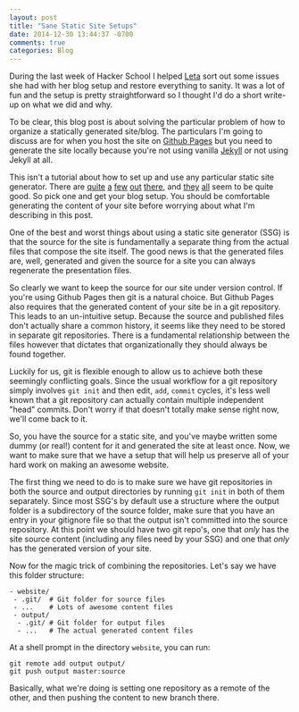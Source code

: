 ```yaml
---
layout: post
title: "Sane Static Site Setups"
date: 2014-12-30 13:44:37 -0700
comments: true
categories: Blog
---
```


During the last week of Hacker School I helped [Leta][] sort out
some issues she had with her blog setup and restore everything to
sanity. It was a lot of fun and the setup is pretty straightforward so
I thought I'd do a short write-up on what we did and why.

[Leta]: http://lmontopo.github.io/

To be clear, this blog post is about solving the particular problem of
how to organize a statically generated site/blog. The particulars I'm
going to discuss are for when you host the site on [Github Pages][]
but you need to generate the site locally because you're not using
vanilla [Jekyll][] or not using Jekyll at all.

[Github Pages]: https://pages.github.com/
[Jekyll]: http://jekyllrb.com/

<!--more-->

This isn't a tutorial about how to set up and use any particular
static site generator.  There are [quite][Jekyll] [a][] [few][] [out][]
[there][], and [they][] [all][] seem to be quite good. So pick one and
get your blog setup.  You should be comfortable generating the content
of your site before worrying about what I'm describing in this post.

[a]: http://docs.getpelican.com/en/3.5.0/
[few]: http://wintersmith.io/
[out]: https://github.com/greghendershott/frog
[there]: https://github.com/taylorchu/baker
[they]: https://github.com/hugoduncan/cl-blog-generator
[all]: https://staticsitegenerators.net/

One of the best and worst things about using a static site generator (SSG)
is that the source for the site is fundamentally a separate thing from
the actual files that compose the site itself. The good news is that
the generated files are, well, generated and given the source for a
site you can always regenerate the presentation files.

So clearly we want to keep the source for our site under version
control. If you're using Github Pages then git is a natural
choice. But Github Pages also requires that the generated content of
your site be in a git repository. This leads to an un-intuitive
setup.  Because the source and published files don't actually share a
common history, it seems like they need to be stored in separate git
repositories.  There is a fundamental relationship between the files
however that dictates that organizationally they should always be
found together.

Luckily for us, git is flexible enough to allow us to achieve both
these seemingly conflicting goals. Since the usual workflow for a git
repository simply involves `git init` and then edit, `add`,
`commit` cycles, it's less well known that a git repository can
actually contain multiple independent "head" commits. Don't worry if
that doesn't totally make sense right now, we'll come back to it.

So, you have the source for a static site, and you've maybe written
some dummy (or real!) content for it and generated the site at least
once. Now, we want to make sure that we have a setup that will help us
preserve all of your hard work on making an awesome website.

The first thing we need to do is to make sure we have git repositories
in both the source and output directories by running `git init` in
both of them separately. Since most SSG's by default use a structure
where the output folder is a subdirectory of the source folder, make
sure that you have an entry in your gitignore file so that the output
isn't committed into the source repository. At this point we should
have two git repo's, one that _only_ has the site source content
(including any files need by your SSG) and one that _only_ has the
generated version of your site.

Now for the magic trick of combining the repositories. Let's say we
have this folder structure:

```
- website/
 - .git/  # Git folder for source files
 - ...    # Lots of awesome content files
 - output/
  - .git/ # Git folder for output files
  - ...   # The actual generated content files
```

At a shell prompt in the directory `website`, you can run:

```
git remote add output output/
git push output master:source
```

Basically, what we're doing is setting one repository as a remote of
the other, and then pushing the content to new branch there.
